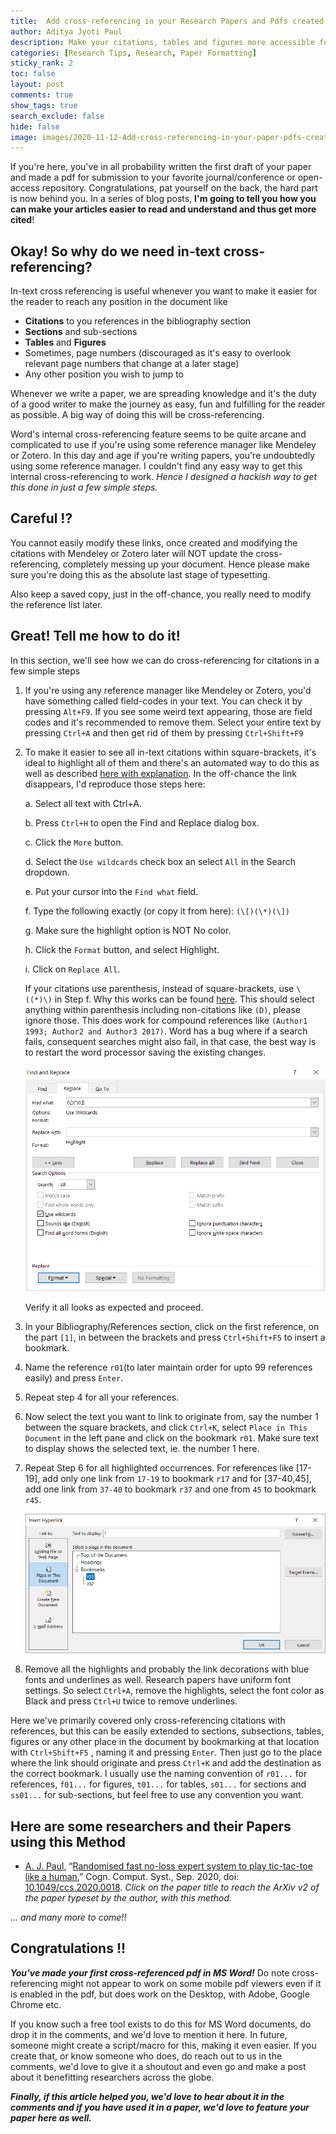 ```yaml
---
title:  Add cross-referencing in your Research Papers and Pdfs created with MS Word
author: Aditya Jyoti Paul
description: Make your citations, tables and figures more accessible for readers.
categories: [Research Tips, Research, Paper Formatting]
sticky_rank: 2
toc: false
layout: post
comments: true
show_tags: true
search_exclude: false
hide: false
image: images/2020-11-12-Add-cross-referencing-in-your-paper-pdfs-created-with-MS-Word/frontimage.jpg
---
```


If you're here, you've in all probability written the first draft of your paper and made a pdf for submission to your favorite journal/conference or open-access repository. Congratulations, pat yourself on the back, the hard part is now behind you. In a series of  blog posts, **I'm going to tell you how you can make your articles easier to read and understand and thus get more cited**!

## Okay! So why do we need in-text cross-referencing?

In-text cross referencing is useful whenever you want to make it easier for the reader to reach any position in the document like

- **Citations** to you references in the bibliography section
- **Sections** and sub-sections
- **Tables** and **Figures**
- Sometimes, page numbers (discouraged as it's easy to overlook relevant page numbers that change at a later stage)
- Any other position you wish to jump to

Whenever we write a paper, we are spreading knowledge and it's the duty of a good writer to make the journey as easy, fun and fulfilling for the reader as possible. A big way of doing this will be cross-referencing.

Word's internal cross-referencing feature seems to be quite arcane and complicated to use if you're using some reference manager like Mendeley or Zotero. In this day and age if you're writing papers, you're undoubtedly using some reference manager. I couldn't find any easy way to get this internal cross-referencing to work. *Hence I designed a hackish way to get this done in just a few simple steps.*

## Careful !? 

You cannot easily modify these links, once created and modifying the citations with Mendeley or Zotero later will NOT update the cross-referencing, completely messing up your document. Hence please make sure you're doing this as the absolute last stage of typesetting.

Also keep a saved copy, just in the off-chance, you really need to modify the reference list later.

## Great! Tell me how to do it!

In this section, we'll see how we can do cross-referencing for citations in a few simple steps

1. If you're using any reference manager like Mendeley or Zotero, you'd have something called field-codes in your text. You can check it by pressing `Alt+F9`. If you see some weird text appearing, those are field codes and it's recommended to remove them. Select your entire text by pressing `Ctrl+A` and then get rid of them by pressing `Ctrl+Shift+F9`

2. To make it easier to see all in-text citations within square-brackets, it's ideal to highlight all of them and there's an automated way to do this as well as described [here with explanation](https://cybertext.wordpress.com/2011/06/20/word-replace-and-reformat-text-inside-square-brackets-using-wildcards/). In the off-chance the link disappears, I'd reproduce those steps here:

   a. Select all text with Ctrl+A.

   b. Press `Ctrl+H` to open the Find and Replace dialog box.

   c. Click the `More` button.

   d. Select the `Use wildcards` check box an select `All` in the Search dropdown.

   e. Put your cursor into the `Find what` field.

   f. Type the following exactly (or copy it from here): `(\[)(\*)(\])`

   g. Make sure the highlight option is NOT No color.

   h. Click the `Format` button, and select Highlight.

   i. Click on `Replace All`.

   If your citations use parenthesis, instead of square-brackets, use `\((*)\)` in Step f. Why this works can be found [here](https://bioexpressblog.wordpress.com/2014/04/16/highlight-words-enclosed-in-parenthesis-in-ms-word/). This should select anything within parenthesis including non-citations like `(D)`, please ignore those. This does work for compound references like `(Author1 1993; Author2 and Author3 2017)`. Word has a bug where if a search fails, consequent searches might also fail, in that case, the best way is to restart the word processor saving the existing changes.

   ![Highlight](/images/2020-11-12-Add-cross-referencing-in-your-paper-pdfs-created-with-MS-Word/Highlight.png "Here's how we highlight all our citations.")

   Verify it all looks as expected and proceed.

3. In your Bibliography/References section, click on the first reference, on the part `[1]`, in between the brackets and press `Ctrl+Shift+F5` to insert a bookmark.

4. Name the reference `r01`(to later maintain order for upto 99 references easily) and press `Enter`. 

5. Repeat step 4 for all your references.

6. Now select the text you want to link to originate from, say the number 1 between the square brackets, and click `Ctrl+K`, select `Place in This Document` in the left pane and click on the bookmark `r01`. Make sure text to display shows the selected text, ie. the number 1 here.

7. Repeat Step 6 for all highlighted occurrences. For references like [17-19], add only one link from `17-19` to bookmark `r17` and for [37-40,45], add one link from `37-40` to bookmark `r37` and one from `45` to bookmark `r45`.

   ![Bookmark](/images/2020-11-12-Add-cross-referencing-in-your-paper-pdfs-created-with-MS-Word/Bookmark.png " Here's how we create a Bookmark.")

8. Remove all the highlights and probably the link decorations with blue fonts and underlines as well. Research papers have uniform font settings. So select `Ctrl+A`, remove the highlights, select the font color as Black and press `Ctrl+U` twice to remove underlines.

Here we've primarily covered only cross-referencing citations with references, but this can be easily extended to sections, subsections, tables, figures or any other place in the document by bookmarking at that location with `Ctrl+Shift+F5` , naming it and pressing `Enter`. Then just go to the place where the link should originate and press `Ctrl+K` and add the destination as the correct bookmark. I usually use the naming convention of `r01...` for references, `f01...` for figures, `t01...` for tables, `s01...` for sections and `ss01...` for sub-sections, but feel free to use any convention you want.

## Here are some researchers and their Papers using this Method

- [A. J. Paul](https://orcid.org/0000-0002-4351-2108), “[Randomised fast no-loss expert system to play tic-tac-toe like a human](https://arxiv.org/abs/2009.11225v2),” Cogn. Comput. Syst., Sep. 2020, doi: [10.1049/ccs.2020.0018](https://doi.org/10.1049/ccs.2020.0018). *Click on the paper title to reach the ArXiv v2 of the paper typeset by the author, with this method.*

*... and many more to come!!*

## Congratulations !!

***You've made your first cross-referenced pdf in MS Word!*** Do note cross-referencing might not appear to work on some mobile pdf viewers even if it is enabled in the pdf, but does work on the Desktop, with Adobe, Google Chrome etc.

If you know such a free tool exists to do this for MS Word documents, do drop it in the comments, and we'd love to mention it here. In future, someone might create a script/macro for this, making it even easier. If you create that, or know someone who does, do reach out to us in the comments, we'd love to give it a shoutout and even go and make a post about it benefitting researchers across the globe.

***Finally, if this article helped you, we'd love to hear about it in the comments and if you have used it in a paper, we'd love to feature your paper here as well.***
